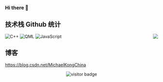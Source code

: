 ### Hi there 👋

## 技术栈 Github 统计
<img align="right" src="https://github-readme-stats.vercel.app/api?username=MachaelKong&show_icons=true">

![C++](https://img.shields.io/badge/-C++-%23F05032?style=for-the-badge&logo=C++&logoColor=%236495ED)
![QML](https://img.shields.io/badge/-QML-%23F05032?style=for-the-badge&logo=QML&logoColor=%239AFF9A)
![JavaScript](https://img.shields.io/badge/-QML-%23F05032?style=for-the-badge&logo=JavaScript&logoColor=%239AFF9A)

## 博客
https://blog.csdn.net/MichaelKongChina

<!-- 访客 -->
<p align="center">
  <img src="https://visitor-badge.glitch.me/badge?page_id=MachaelKong.MachaelKong" alt="visitor badge"/>
</p>
